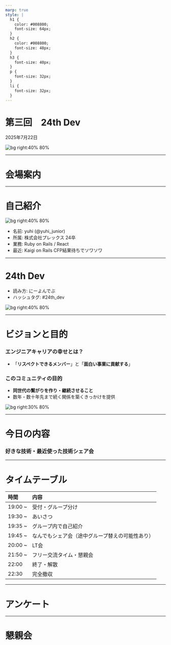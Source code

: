 ```yaml
---
marp: true
style: |
  h1 {
    color: #008800;
    font-size: 64px;
  }
  h2 {
    color: #008800;
    font-size: 48px;
  }
  h3 {
    font-size: 40px;
  }
  p {
    font-size: 32px;
  }
  li {
    font-size: 32px;
  }
---
```


# 第三回　24th Dev

2025年7月22日

![bg right:40% 80%](../../../images/24th-enjineers.png)

---
# 会場案内
---

# 自己紹介

![bg right:40% 80%](../../../images/goho.jpg)
- 名前: yuhi (@yuhi_junior)
- 所属: 株式会社プレックス 24卒
- 業務: Ruby on Rails / React
- 最近: Kaigi on Rails CFP結果待ちでソワソワ

---

# 24th Dev

- 読み方: にーよんでぶ
- ハッシュタグ: #24th_dev

![bg right:40% 80%](../../../images/24th-enjineers.png)

---

# ビジョンと目的

### エンジニアキャリアの幸せとは？
- 「**リスペクトできるメンバー**」と「**面白い事業に貢献する**」

### このコミュニティの目的
- **同世代の繋がりを作り・継続させること**
- 数年・数十年先まで続く関係を築くきっかけを提供

![bg right:30% 80%](../../../images/24th-enjineers.png)

---

# 今日の内容

### 好きな技術・最近使った技術シェア会

---

# タイムテーブル
| 時間 | 内容 |
|:---|:---|
| 19:00 ~ | 受付・グループ分け |
| 19:30 ~ | あいさつ |
| 19:35 ~ | グループ内で自己紹介 |
| 19:45 ~ | なんでもシェア会（途中グループ替えの可能性あり） |
| 20:00 ~ | LT会 |
| 21:50 ~ | フリー交流タイム・懇親会 |
| 22:00 | 終了・解散 |
| 22:30 | 完全撤収 |

---

# アンケート

---

# 懇親会

